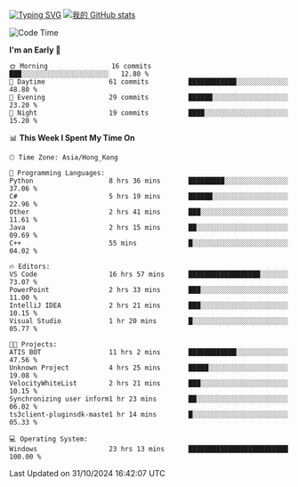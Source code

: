 [![Typing SVG](https://readme-typing-svg.demolab.com?font=Fira+Code&pause=1000&random=true&width=435&lines=%E2%9D%A4+Hello!+%E2%9D%A4;Welcome+to+my+Github+Profile~;I'm+a+student+from+SCNU+%26+UoA)](https://git.io/typing-svg)
[![我的 GitHub stats](https://github-readme-stats.vercel.app/api?username=AptS-1547&show_icons=true&theme=ambient_gradient)](https://github.com/anuraghazra/github-readme-stats)
<!--START_SECTION:waka-->
![Code Time](http://img.shields.io/badge/Code%20Time-23%20hrs%2013%20mins-blue)

**I'm an Early 🐤** 

```text
🌞 Morning                16 commits          ███░░░░░░░░░░░░░░░░░░░░░░   12.80 % 
🌆 Daytime                61 commits          ████████████░░░░░░░░░░░░░   48.80 % 
🌃 Evening                29 commits          ██████░░░░░░░░░░░░░░░░░░░   23.20 % 
🌙 Night                  19 commits          ████░░░░░░░░░░░░░░░░░░░░░   15.20 % 
```


📊 **This Week I Spent My Time On** 

```text
🕑︎ Time Zone: Asia/Hong_Kong

💬 Programming Languages: 
Python                   8 hrs 36 mins       █████████░░░░░░░░░░░░░░░░   37.06 % 
C#                       5 hrs 19 mins       ██████░░░░░░░░░░░░░░░░░░░   22.96 % 
Other                    2 hrs 41 mins       ███░░░░░░░░░░░░░░░░░░░░░░   11.61 % 
Java                     2 hrs 15 mins       ██░░░░░░░░░░░░░░░░░░░░░░░   09.69 % 
C++                      55 mins             █░░░░░░░░░░░░░░░░░░░░░░░░   04.02 % 

🔥 Editors: 
VS Code                  16 hrs 57 mins      ██████████████████░░░░░░░   73.07 % 
PowerPoint               2 hrs 33 mins       ███░░░░░░░░░░░░░░░░░░░░░░   11.00 % 
IntelliJ IDEA            2 hrs 21 mins       ███░░░░░░░░░░░░░░░░░░░░░░   10.15 % 
Visual Studio            1 hr 20 mins        █░░░░░░░░░░░░░░░░░░░░░░░░   05.77 % 

🐱‍💻 Projects: 
ATIS BOT                 11 hrs 2 mins       ████████████░░░░░░░░░░░░░   47.56 % 
Unknown Project          4 hrs 25 mins       █████░░░░░░░░░░░░░░░░░░░░   19.08 % 
VelocityWhiteList        2 hrs 21 mins       ███░░░░░░░░░░░░░░░░░░░░░░   10.15 % 
Synchronizing user inform1 hr 23 mins        ██░░░░░░░░░░░░░░░░░░░░░░░   06.02 % 
ts3client-pluginsdk-maste1 hr 14 mins        █░░░░░░░░░░░░░░░░░░░░░░░░   05.33 % 

💻 Operating System: 
Windows                  23 hrs 13 mins      █████████████████████████   100.00 % 
```


 Last Updated on 31/10/2024 16:42:07 UTC
<!--END_SECTION:waka-->